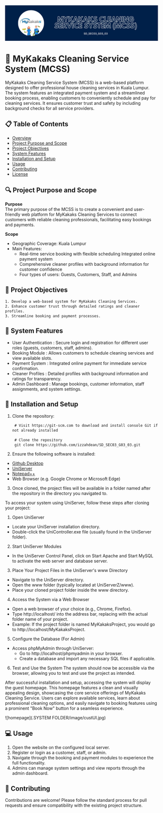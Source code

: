 ![header](https://github.com/izzahdean/SD_SEC03_G03_03/blob/main/SYSTEM%20FOLDER/image/header.png)

# :scroll: MyKakaks Cleaning Service System (MCSS)
MyKakaks Cleaning Service System (MCSS) is a web-based platform designed to offer 
professional house cleaning services in Kuala Lumpur. The system features an integrated
payment system and a streamlined booking process, enabling customers to conveniently
schedule and pay for cleaning services. It ensures customer trust and safety by including
background checks for all service providers.


## :clipboard: Table of Contents

- [Overview](#scroll-mykakaks-cleaning-service-system-mcss)
- [Project Purpose and Scope](#mag-project-purpose-and-scope)
- [Project Objectives](#round_pushpin-project-objectives)
- [System Features](#pushpin-system-features)
- [Installation and Setup](#wrench-installation-and-setup)
- [Usage](#computer-usage)
- [Contributing](#busts_in_silhouette-contributing)
- [License](#scroll-license)


## :mag: Project Purpose and Scope

**Purpose** \
The primary purpose of the MCSS is to create a convenient and user-friendly web platform 
for MyKakaks Cleaning Services to connect customers with reliable cleaning professionals, 
facilitating easy bookings and payments.

**Scope** 
- Geographic Coverage: Kuala Lumpur
- Main Features: 
    + Real-time service booking with flexible scheduling Integrated online payment system
    + Comprehensive cleaner profiles with background information for customer confidence
    + Four types of users: Guests, Customers, Staff, and Admins


## :round_pushpin: Project Objectives

    1. Develop a web-based system for MyKakaks Cleaning Services.
    2. Enhance customer trust through detailed ratings and cleaner profiles.
    3. Streamline booking and payment processes.


## :pushpin: System Features

- User Authentication : Secure login and registration for different user roles (guests, customers, staff, admins).
- Booking Module : Allows customers to schedule cleaning services and view available slots.
- Payment System : Integrated online payment for immediate service confirmation.
- Cleaner Profiles : Detailed profiles with background information and ratings for transparency.
- Admin Dashboard : Manage bookings, customer information, staff assignments, and system settings.


## :wrench: Installation and Setup

1. Clone the repository:

        # Visit https://git-scm.com to download and install console Git if not already installed

        # Clone the repository
        git clone https://github.com/izzahdean/SD_SEC03_G03_03.git

2. Ensure the following software is installed:
- [Github Desktop](https://desktop.github.com/download/)
- [UniServer](https://www.uniformserver.com/)
- [Notepad++](https://notepad-plus-plus.org/downloads/)
- Web Browser (e.g. Google Chrome or Microsoft Edge)

3. Once cloned, the project files will be available in a folder named after the repository in the directory you navigated to.


To access your system using UniServer, follow these steps after cloning your project:

1. Open UniServer
- Locate your UniServer installation directory.
- Double-click the UniController.exe file (usually found in the UniServer folder).

2. Start UniServer Modules
- In the UniServer Control Panel, click on Start Apache and Start MySQL to activate the web server and database server.

3. Place Your Project Files in the UniServer's www Directory
- Navigate to the UniServer directory.
- Open the www folder (typically located at UniServerZ/www).
- Place your cloned project folder inside the www directory.

4. Access the System via a Web Browser
- Open a web browser of your choice (e.g., Chrome, Firefox).
- Type http://localhost/<project-folder-name> into the address bar, replacing <project-folder-name> with the actual folder name of your project.
- Example: If the project folder is named MyKakaksProject, you would go to http://localhost/MyKakaksProject.

5. Configure the Database (For Admin)
+ Access phpMyAdmin through UniServer:
    - Go to http://localhost/phpmyadmin in your browser.
    - Create a database and import any necessary SQL files if applicable.

6. Test and Use the System
The system should now be accessible via the browser, allowing you to test and use the project as intended.

After successful installation and setup, accessing the system will display the guest homepage. This homepage 
features a clean and visually appealing design, showcasing the core service offerings of MyKakaks Cleaning 
Service. Users can explore available services, learn about professional cleaning options, and easily navigate 
to booking features using a prominent "Book Now" button for a seamless experience.


![homepage](.SYSTEM FOLDER/image/custUI.jpg)


## :computer: Usage
1. Open the website on the configured local server.
2. Register or login as a customer, staff, or admin.
3. Navigate through the booking and payment modules to experience the full functionality.
4. Admins can manage system settings and view reports through the admin dashboard.


## :busts_in_silhouette: Contributing
Contributions are welcome! Please follow the standard process for pull requests and ensure compatibility with the existing project structure.	


